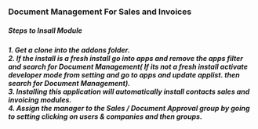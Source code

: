 <h3> Document Management For Sales and  Invoices </h3>

<h5> Steps to Insall Module <h5>
    1. Get a clone into the addons folder.<br/>
    2. If the install is a fresh install go into apps and remove the apps filter and search for Document Management( If its not a fresh  install activate developer mode from setting and go to apps and update applist. then search for  Document Management).<br/>
    3. Installing this application will automatically install contacts sales and invoicing modules.<br/>
    4. Assign the manager to the Sales / Document Approval group by going to setting clicking on users & companies and then groups.<br/>



